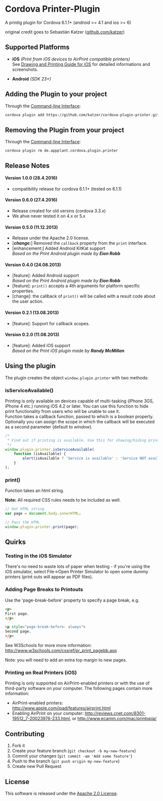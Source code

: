 Cordova Printer-Plugin
======================

A printig plugin for Cordova 6.1.1+ (android >= 4.1 and ios >= 6)

original credit goes to Sebastián Katzer ([github.com/katzer](https://github.com/katzer))

## Supported Platforms
- **iOS** *(Print from iOS devices to AirPrint compatible printers)*<br>
See [Drawing and Printing Guide for iOS](http://developer.apple.com/library/ios/documentation/2ddrawing/conceptual/drawingprintingios/Printing/Printing.html) for detailed informations and screenshots.

- **Android** *(SDK 23+)*

## Adding the Plugin to your project
Through the [Command-line Interface](http://cordova.apache.org/docs/en/3.0.0/guide_cli_index.md.html#The%20Command-line%20Interface):

```bash
cordova plugin add https://github.com/katzer/cordova-plugin-printer.git
```

## Removing the Plugin from your project
Through the [Command-line Interface](http://cordova.apache.org/docs/en/3.0.0/guide_cli_index.md.html#The%20Command-line%20Interface):
```
cordova plugin rm de.appplant.cordova.plugin.printer
```

## Release Notes
#### Version 1.0.0 (28.4.2016)
- compatibility release for cordova 6.1.1+ (tested on 6.1.1)

#### Version 0.6.0 (27.4.2016)
- Release created for old versins (cordova 3.3.x)
- We ahve never tested it on 4.x or 5.x

#### Version 0.5.0 (11.12.2013)
- Release under the Apache 2.0 license.
- [***change:***] Removed the `callback` property from the `print` interface.
- [enhancement:] Added Android KitKat support<br>
  *Based on the Print Android plugin made by* ***Eion Robb***

#### Version 0.4.0 (24.08.2013)
- [feature]: Added Android support<br>
  *Based on the Print Android plugin made by* ***Eion Robb***
- [feature]: `print()` accepts a 4th arguments for platform specific properties.
- [change]: the callback of `print()` will be called with a result code about the user action.

#### Version 0.2.1 (13.08.2013)
- [feature]: Support for callback scopes.

#### Version 0.2.0 (11.08.2013)
- [feature]: Added iOS support<br>
  *Based on the Print iOS plugin made by* ***Randy McMillan***

## Using the plugin
The plugin creates the object ```window.plugin.printer``` with two methods:

### isServiceAvailable()
Printing is only available on devices capable of multi-tasking (iPhone 3GS, iPhone 4 etc.) running iOS 4.2 or later. You can use this function to hide print functionality from users who will be unable to use it.<br>
Function takes a callback function, passed to which is a boolean property. Optionally you can assign the scope in which the callback will be executed as a second parameter (default to *window*).

```javascript
/*
 * Find out if printing is available. Use this for showing/hiding print buttons.
 */
window.plugin.printer.isServiceAvailable(
    function (isAvailable) {
        alert(isAvailable ? 'Service is available' : 'Service NOT available');
    }
);
```

### print()
Function takes an html string.

**Note:** All required CSS rules needs to be included as well.

```javascript
// Get HTML string
var page = document.body.innerHTML;

// Pass the HTML
window.plugin.printer.print(page);
```


## Quirks

### Testing in the iOS Simulator
There's no need to waste lots of paper when testing - if you're using the iOS simulator, select File->Open Printer Simulator to open some dummy printers (print outs will appear as PDF files).

### Adding Page Breaks to Printouts
Use the 'page-break-before' property to specify a page break, e.g.

```html
<p>
First page.
</p>

<p style="page-break-before: always">
Second page.
</p>
```

See W3Schools for more more information: http://www.w3schools.com/cssref/pr_print_pagebb.asp

Note: you will need to add an extra top margin to new pages.


### Printing on Real Printers (iOS)
Printing is only supported on AirPrint-enabled printers or with the use of third-party software on your computer. The following pages contain more information:
 - AirPrint-enabled printers: http://www.apple.com/ipad/features/airprint.html
 - Enabling AirPrint on your computer: http://reviews.cnet.com/8301-19512_7-20023976-233.html, or http://www.ecamm.com/mac/printopia/

## Contributing

1. Fork it
2. Create your feature branch (`git checkout -b my-new-feature`)
3. Commit your changes (`git commit -am 'Add some feature'`)
4. Push to the branch (`git push origin my-new-feature`)
5. Create new Pull Request

## License

This software is released under the [Apache 2.0 License](http://opensource.org/licenses/Apache-2.0).
